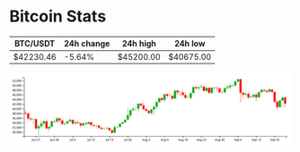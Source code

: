 # Bitcoin Stats

BTC/USDT|24h change|24h high|24h low|
|---|---|---|---|
|$42230.46|-5.64%|$45200.00|$40675.00|

<img src="./chart.svg">
